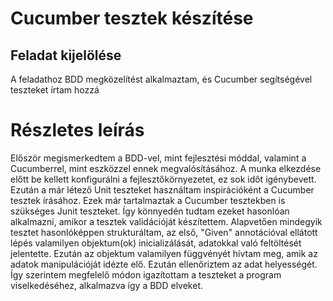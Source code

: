 # Cucumber tesztek készítése

## Feladat kijelölése

A feladathoz BDD megközelítést alkalmaztam, és Cucumber segítségével teszteket írtam hozzá

# Részletes leírás

Először megismerkedtem a BDD-vel, mint fejlesztési móddal, valamint a Cucumberrel, mint eszközzel ennek megvalósításához.
A munka elkezdése előtt be kellett konfigurálni a fejlesztőkörnyezetet, ez sok időt igénybevett.
Ezután a már létező Unit teszteket használtam inspirációként a Cucumber tesztek írásához.
Ezek már tartalmaztak a Cucumber tesztekben is szükséges Junit teszteket. Így könnyedén tudtam
ezeket hasonlóan alkalmazni, amikor a tesztek validációját készítettem.
Alapvetően mindegyik tesztet hasonlóképpen strukturáltam, az első, "Given" annotációval ellátott
lépés valamilyen objektum(ok) inicializálását, adatokkal való feltöltését jelentette.
Ezután az objektum valamilyen függvényét hívtam meg, amik az adatok manipulációját idézte elő.
Ezután ellenőriztem az adat helyességét.
Így szerintem megfelelő módon igazítottam a teszteket a program viselkedéséhez, alkalmazva így a BDD elveket.